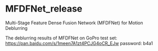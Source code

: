 # MFDFNet_release
Multi-Stage Feature Dense Fusion Network (MFDFNet) for Motion Deblurring

The deblurring results of MFDFNet on GoPro test set: https://pan.baidu.com/s/1meen7A1zt4PCJG4oCR_EJw password: b4a1
